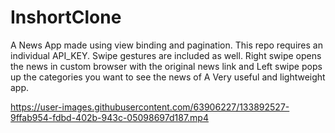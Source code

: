 # InshortClone
 A News App made using view binding and pagination. This repo requires an individual API_KEY. Swipe gestures are included as well. Right swipe opens the news in custom browser with the original news link and Left swipe pops up the categories you want to see the news of  A Very useful and lightweight app.


https://user-images.githubusercontent.com/63906227/133892527-9ffab954-fdbd-402b-943c-05098697d187.mp4

